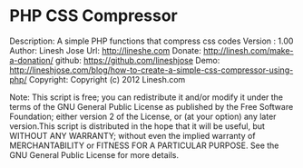 PHP CSS Compressor
=====================
Description: A simple PHP functions that compress css codes
Version : 1.00
Author: Linesh Jose
Url: http://lineshe.com
Donate:  http://linesh.com/make-a-donation/
github: https://github.com/lineshjose
Demo: http://lineshjose.com/blog/how-to-create-a-simple-css-compressor-using-php/
Copyright: Copyright (c) 2012 Linesh.com

Note: This script is free; you can redistribute it and/or modify  it under the terms of the GNU General Public License as published by 	the Free Software Foundation; either version 2 of the License, or (at your option) any later version.This script is distributed in the hope 	that it will be useful,    but WITHOUT ANY WARRANTY; without even the implied warranty of MERCHANTABILITY or FITNESS FOR A PARTICULAR PURPOSE. See the  GNU General Public License for more details.
